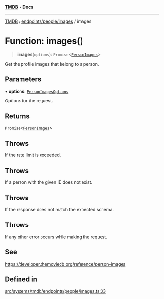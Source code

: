 [**TMDB**](../../../../README.md) • **Docs**

***

[TMDB](../../../../README.md) / [endpoints/people/images](../README.md) / images

# Function: images()

> **images**(`options`): `Promise`\<[`PersonImages`](../../../../structs/Schemas/type-aliases/PersonImages.md)\>

Get the profile images that belong to a person.

## Parameters

• **options**: [`PersonImagesOptions`](../type-aliases/PersonImagesOptions.md)

Options for the request.

## Returns

`Promise`\<[`PersonImages`](../../../../structs/Schemas/type-aliases/PersonImages.md)\>

## Throws

If the rate limit is exceeded.

## Throws

If a person with the given ID does not exist.

## Throws

If the response does not match the expected schema.

## Throws

If any other error occurs while making the request.

## See

https://developer.themoviedb.org/reference/person-images

## Defined in

[src/systems/tmdb/endpoints/people/images.ts:33](https://github.com/Norviah/media-hub/blob/e3dc67aa1738d9ad44e6a4419ef7e26de86e1452/src/systems/tmdb/endpoints/people/images.ts#L33)
